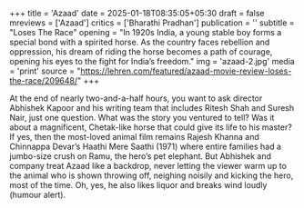 +++
title = 'Azaad'
date = 2025-01-18T08:35:05+05:30
draft = false
mreviews = ['Azaad']
critics = ['Bharathi Pradhan']
publication = ''
subtitle = "Loses The Race"
opening = "In 1920s India, a young stable boy forms a special bond with a spirited horse. As the country faces rebellion and oppression, his dream of riding the horse becomes a path of courage, opening his eyes to the fight for India’s freedom."
img = 'azaad-2.jpg'
media = 'print'
source = "https://lehren.com/featured/azaad-movie-review-loses-the-race/209648/"
+++

At the end of nearly two-and-a-half hours, you want to ask director Abhishek Kapoor and his writing team that includes Ritesh Shah and Suresh Nair, just one question. What was the story you ventured to tell? Was it about a magnificent, Chetak-like horse that could give its life to his master? If yes, then the most-loved animal film remains Rajesh Khanna and Chinnappa Devar’s Haathi Mere Saathi (1971) where entire families had a jumbo-size crush on Ramu, the hero’s pet elephant. But Abhishek and company treat Azaad like a backdrop, never letting the viewer warm up to the animal who is shown throwing off, neighing noisily and kicking the hero, most of the time. Oh, yes, he also likes liquor and breaks wind loudly (humour alert).

